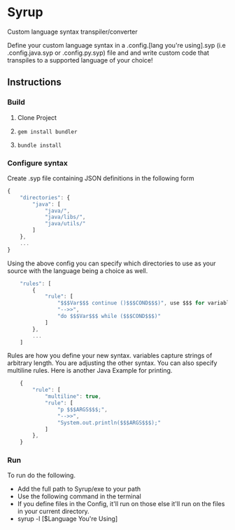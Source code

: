 # Syrup
Custom language syntax transpiler/converter

Define your custom language syntax in a .config.[lang you're using].syp (i.e .config.java.syp or .config.py.syp) file and and write custom code that transpiles to a supported language of your choice!

## Instructions

### Build
1. Clone Project

2. ``` gem install bundler ```

3. ``` bundle install ```

### Configure syntax
Create .syp file containing JSON definitions in the following form

```javascript
{
    "directories": {
        "java": [
            "java/",
            "java/libs/",
            "java/utils/"
        ]
    },
    ...
}
```

Using the above config you can specify which directories to use as your source with the language being a choice as well.  

```javascript
    "rules": [
        {
            "rule": [
                "$$$Var$$$ continue ()$$$COND$$$)", use $$$ for variables
                "-->>",
                "do $$$Var$$$ while ($$$COND$$$)"
            ]
        },
        ...
    ]
```
  Rules are how you define your new syntax. variables capture strings of arbitrary length. You are adjusting the other syntax.
  You can also specify multiline rules.
  Here is another Java Example for printing.
```javascript
    {
        "rule": [
            "multiline": true,
            "rule": [
                "p $$$ARGS$$$;",
                "-->>",
                "System.out.println($$$ARGS$$$);"
            ]
        },
    }
```

### Run

To run do the following.
* Add the full path to Syrup/exe to your path
* Use the following command in the terminal
* If you define files in the Config, it'll run on those else it'll run on the files in your current directory.
* syrup -l [$Language You're Using]  
